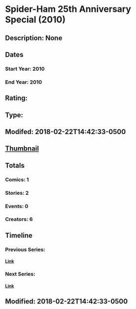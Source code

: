 # Spider-Ham 25th Anniversary Special (2010)
## Description: None
## Dates
### Start Year: 2010
### End Year: 2010
## Rating: 
## Type: 
## Modifed: 2018-02-22T14:42:33-0500
## [Thumbnail](http://i.annihil.us/u/prod/marvel/i/mg/8/90/5a8f1d13c0a34.jpg)
## Totals
### Comics: 1
### Stories: 2
### Events: 0
### Creators: 6
## Timeline
### Previous Series: 
#### [Link]()
### Next Series: 
#### [Link]()
## Modified: 2018-02-22T14:42:33-0500